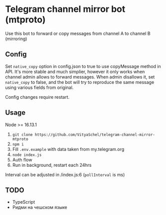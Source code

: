 # Telegram channel mirror bot (mtproto)

Use this bot to forward or copy messages from channel A to channel B (mirroring)

## Config

Set `native_copy` option in config.json to true to use copyMessage method in API. It's more stable and much simplier, however it only works when channel admin allows to forward messages. When admin disallows it, set `native_copy` to false, and the bot will try to reproduce the same message using various fields from original.

Config changes require restart.

## Usage

Node >= 16.13.1

1. `git clone https://github.com/VityaSchel/telegram-channel-mirror-mtproto`
2. `npm i`
3. Fill `.env.example` with data taken from my.telegram.org
4. `node index.js`
5. Auth flow
6. Run in background, restart each 24hrs

Interval can be adjusted in /index.js:6 (`pollInterval` is ms)

## TODO

- TypeScript
- Ридми на чешском языке